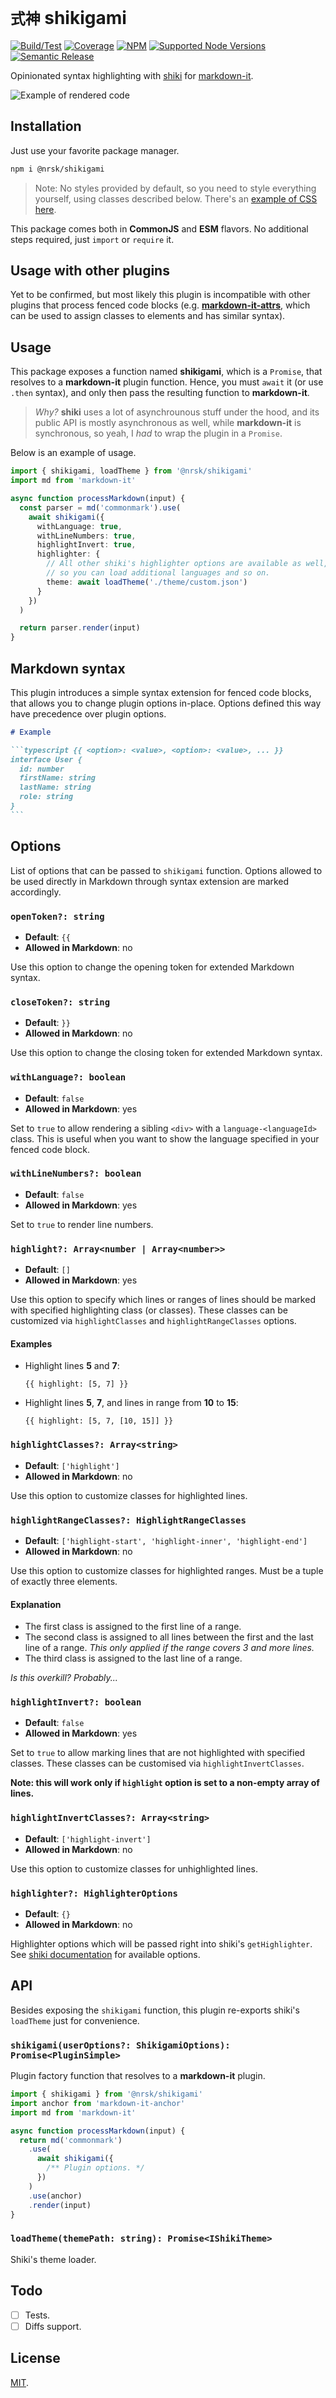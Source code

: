 # `式神` shikigami

[![Build/Test](https://img.shields.io/github/actions/workflow/status/norskeld/shikigami/test.yml?style=flat-square&colorA=22272d&colorB=22272d)](https://github.com/norskeld/shikigami/actions 'Build and test workflows')
[![Coverage](https://img.shields.io/coverallsCoverage/github/norskeld/shikigami?style=flat-square&colorA=22272d&colorB=22272d)](https://coveralls.io/github/norskeld/shikigami 'Test coverage')
[![NPM](https://img.shields.io/npm/v/@nrsk/shikigami?style=flat-square&colorA=22272d&colorB=22272d)](https://npm.im/@nrsk/shikigami 'This package on NPM')
[![Supported Node Versions](https://img.shields.io/static/v1?label=node&message=14+|+16+|+18&style=flat-square&colorA=22272d&colorB=22272d)](https://github.com/norskeld/shikigami/blob/master/package.json#L25 'Supported Node versions')
[![Semantic Release](https://img.shields.io/static/v1?label=semantic+release&message=✔&style=flat-square&colorA=22272d&colorB=22272d)](https://github.com/semantic-release/semantic-release 'This package uses semantic release to handle releasing, versioning, changelog generation and tagging')

Opinionated syntax highlighting with [shiki] for [markdown-it].

![Example of rendered code](/assets/shikigami.png)

## Installation

Just use your favorite package manager.

```bash
npm i @nrsk/shikigami
```

> Note: No styles provided by default, so you need to style everything yourself, using classes described below. There's an [example of CSS here][css-example].

This package comes both in **CommonJS** and **ESM** flavors. No additional steps required, just `import` or `require` it.

## Usage with other plugins

Yet to be confirmed, but most likely this plugin is incompatible with other plugins that process fenced code blocks (e.g. **[markdown-it-attrs]**, which can be used to assign classes to elements and has similar syntax).

## Usage

This package exposes a function named **shikigami**, which is a `Promise`, that resolves to a **markdown-it** plugin function. Hence, you must `await` it (or use `.then` syntax), and only then pass the resulting function to **markdown-it**.

> _Why?_ **shiki** uses a lot of asynchrounous stuff under the hood, and its public API is mostly asynchronous as well, while **markdown-it** is synchronous, so yeah, I _had_ to wrap the plugin in a `Promise`.

Below is an example of usage.

```typescript
import { shikigami, loadTheme } from '@nrsk/shikigami'
import md from 'markdown-it'

async function processMarkdown(input) {
  const parser = md('commonmark').use(
    await shikigami({
      withLanguage: true,
      withLineNumbers: true,
      highlightInvert: true,
      highlighter: {
        // All other shiki's highlighter options are available as well,
        // so you can load additional languages and so on.
        theme: await loadTheme('./theme/custom.json')
      }
    })
  )

  return parser.render(input)
}
```

## Markdown syntax

This plugin introduces a simple syntax extension for fenced code blocks, that allows you to change plugin options in-place. Options defined this way have precedence over plugin options.

````markdown
# Example

```typescript {{ <option>: <value>, <option>: <value>, ... }}
interface User {
  id: number
  firstName: string
  lastName: string
  role: string
}
```
````

## Options

List of options that can be passed to `shikigami` function. Options allowed to be used directly in Markdown through syntax extension are marked accordingly.

### `openToken?: string`

- **Default**: `{{`
- **Allowed in Markdown**: no

Use this option to change the opening token for extended Markdown syntax.

### `closeToken?: string`

- **Default**: `}}`
- **Allowed in Markdown**: no

Use this option to change the closing token for extended Markdown syntax.

### `withLanguage?: boolean`

- **Default**: `false`
- **Allowed in Markdown**: yes

Set to `true` to allow rendering a sibling `<div>` with a `language-<languageId>` class. This is useful when you want to show the language specified in your fenced code block.

### `withLineNumbers?: boolean`

- **Default**: `false`
- **Allowed in Markdown**: yes

Set to `true` to render line numbers.

### `highlight?: Array<number | Array<number>>`

- **Default**: `[]`
- **Allowed in Markdown**: yes

Use this option to specify which lines or ranges of lines should be marked with specified highlighting class (or classes). These classes can be customized via `highlightClasses` and `highlightRangeClasses` options.

#### Examples

- Highlight lines **5** and **7**:

  ```
  {{ highlight: [5, 7] }}
  ```

- Highlight lines **5**, **7**, and lines in range from **10** to **15**:

  ```
  {{ highlight: [5, 7, [10, 15]] }}
  ```

### `highlightClasses?: Array<string>`

- **Default**: `['highlight']`
- **Allowed in Markdown**: no

Use this option to customize classes for highlighted lines.

### `highlightRangeClasses?: HighlightRangeClasses`

- **Default**: `['highlight-start', 'highlight-inner', 'highlight-end']`
- **Allowed in Markdown**: no

Use this option to customize classes for highlighted ranges. Must be a tuple of exactly three elements.

#### Explanation

- The first class is assigned to the first line of a range.
- The second class is assigned to all lines between the first and the last line of a range. _This only applied if the range covers 3 and more lines._
- The third class is assigned to the last line of a range.

_Is this overkill? Probably..._

### `highlightInvert?: boolean`

- **Default**: `false`
- **Allowed in Markdown**: yes

Set to `true` to allow marking lines that are not highlighted with specified classes. These classes can be customised via `highlightInvertClasses`.

**Note: this will work only if `highlight` option is set to a non-empty array of lines.**

### `highlightInvertClasses?: Array<string>`

- **Default**: `['highlight-invert']`
- **Allowed in Markdown**: no

Use this option to customize classes for unhighlighted lines.

### `highlighter?: HighlighterOptions`

- **Default**: `{}`
- **Allowed in Markdown**: no

Highlighter options which will be passed right into shiki's `getHighlighter`. See [shiki documentation][shiki-docs] for available options.

## API

Besides exposing the `shikigami` function, this plugin re-exports shiki's `loadTheme` just for convenience.

### `shikigami(userOptions?: ShikigamiOptions): Promise<PluginSimple>`

Plugin factory function that resolves to a **markdown-it** plugin.

```typescript
import { shikigami } from '@nrsk/shikigami'
import anchor from 'markdown-it-anchor'
import md from 'markdown-it'

async function processMarkdown(input) {
  return md('commonmark')
    .use(
      await shikigami({
        /** Plugin options. */
      })
    )
    .use(anchor)
    .render(input)
}
```

### `loadTheme(themePath: string): Promise<IShikiTheme>`

Shiki's theme loader.

## Todo

- [ ] Tests.
- [ ] Diffs support.

## License

[MIT](LICENSE).

<!-- Links. -->

[shiki]: https://shiki.matsu.io
[markdown-it]: https://github.com/markdown-it/markdown-it
[markdown-it-attrs]: https://github.com/arve0/markdown-it-attrs
[shiki-docs]: https://shiki.matsu.io
[css-example]: https://github.com/norskeld/sigma/blob/master/docs/src/components/article.module.css#L56-L159
